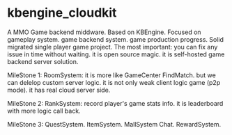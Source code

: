kbengine_cloudkit
=================

A MMO Game backend middware. Based on KBEngine. Focused on gameplay system. game backend system. game production progress. Solid migrated single player game project. The most important: you can fix any issue in time without waiting. it is open source magic. it is self-hosted game backend server solution. 

MileStone 1: RoomSystem: it is more like GameCenter FindMatch. but we can delelop custom server logic. it is not only weak client logic game (p2p mode). it has real cloud server side. 

MileStone 2: RankSystem: record player's game stats info. it is  leaderboard with more logic call back.   

MileStone 3: QuestSystem. ItemSystem. MallSystem Chat. RewardSystem.
